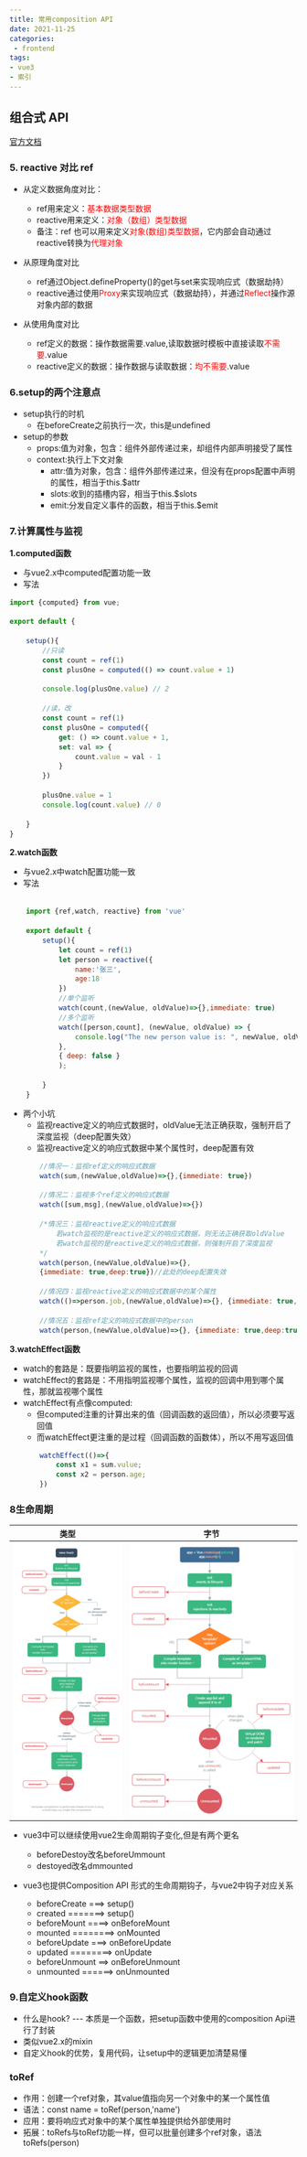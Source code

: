 ```yaml
---
title: 常用composition API
date: 2021-11-25
categories: 
 - frontend
tags:
- vue3
- 索引
---
```


## 组合式 API
[官方文档](https://v3.cn.vuejs.org/api/composition-api.html)

###  5. reactive 对比 ref
- 从定义数据角度对比：
    - ref用来定义：<font color='red'>基本数据类型数据</font>
    - reactive用来定义：<font color='red'>对象（数组）类型数据</font>
    - 备注：ref 也可以用来定义<font color='red'>对象(数组)类型数据</font>，它内部会自动通过reactive转换为<font color='red'>代理对象</font>

- 从原理角度对比
    - ref通过Object.defineProperty()的get与set来实现响应式（数据劫持）
    - reactive通过使用<font  color='red'>Proxy</font>来实现响应式（数据劫持），并通过<font  color='red'>Reflect</font>操作源对象内部的数据

- 从使用角度对比
    - ref定义的数据：操作数据需要.value,读取数据时模板中直接读取<font  color='red'>不需要</font>.value
    - reactive定义的数据：操作数据与读取数据：<font  color='red'>均不需要</font>.value

### 6.setup的两个注意点
- setup执行的时机
    - 在beforeCreate之前执行一次，this是undefined
- setup的参数
    - props:值为对象，包含：组件外部传递过来，却组件内部声明接受了属性
    - context:执行上下文对象
        - attr:值为对象，包含：组件外部传递过来，但没有在props配置中声明的属性，相当于this.$attr
        - slots:收到的插槽内容，相当于this.$slots
        - emit:分发自定义事件的函数，相当于this.$emit

### 7.计算属性与监视

**1.computed函数**

- 与vue2.x中computed配置功能一致
- 写法

```js
import {computed} from vue;

export default {
    
    setup(){
        //只读
        const count = ref(1)
        const plusOne = computed(() => count.value + 1)

        console.log(plusOne.value) // 2

        //读，改
        const count = ref(1)
        const plusOne = computed({
            get: () => count.value + 1,
            set: val => {
                count.value = val - 1
            }
        })

        plusOne.value = 1
        console.log(count.value) // 0

    }
}

```

**2.watch函数**
- 与vue2.x中watch配置功能一致
- 写法
```js

    import {ref,watch, reactive} from 'vue'

    export default {
        setup(){
            let count = ref(1)
            let person = reactive({
                name:'张三',
                age:18
            })
            //单个监听
            watch(count,(newValue, oldValue)=>{},immediate: true)
            //多个监听
            watch([person,count], (newValue, oldValue) => {
                console.log("The new person value is: ", newValue, oldValue);
            },
            { deep: false }
            );

        }
    }

```

- 两个小坑
    - 监视reactive定义的响应式数据时，oldValue无法正确获取，强制开启了深度监视（deep配置失效）
    - 监视reactive定义的响应式数据中某个属性时，deep配置有效
    ```js
        //情况一：监视ref定义的响应式数据
        watch(sum,(newValue,oldValue)=>{},{immediate: true})

        //情况二：监视多个ref定义的响应式数据
        watch([sum,msg],(newValue,oldValue)=>{})

        /*情况三：监视reactive定义的响应式数据
            若watch监视的是reactive定义的响应式数据，则无法正确获取oldValue
            若watch监视的是reactive定义的响应式数据，则强制开启了深度监视
        */
        watch(person,(newValue,oldValue)=>{},
        {immediate: true,deep:true})//此处的deep配置失效

        //情况四：监视reactive定义的响应式数据中的某个属性
        watch(()=>person.job,(newValue,oldValue)=>{}, {immediate: true,deep:true})

        //情况五：监视ref定义的响应式数据中的person
        watch(person,(newValue,oldValue)=>{}, {immediate: true,deep:true})

    ```
**3.watchEffect函数**
- watch的套路是：既要指明监视的属性，也要指明监视的回调
- watchEffect的套路是：不用指明监视哪个属性，监视的回调中用到哪个属性，那就监视哪个属性
- watchEffect有点像computed:
    - 但computed注重的计算出来的值（回调函数的返回值），所以必须要写返回值
    - 而watchEffect更注重的是过程（回调函数的函数体），所以不用写返回值
    ```js
        watchEffect(()=>{
            const x1 = sum.vulue;
            const x2 = person.age;
        })
    ```
### 8生命周期

|  类型   | 字节  | 
|  ----  | ----  | 
| ![](./images/vue2-lifecycle.png)   |![](./images/vue3-lifecycle2.png)  | 

- vue3中可以继续使用vue2生命周期钩子变化,但是有两个更名
    - beforeDestoy改名beforeUmmount
    - destoyed改名dmmounted

- vue3也提供Composition API 形式的生命周期钩子，与vue2中钩子对应关系
    - beforeCreate ===> setup()
    - created  =======> setup()
    - beforeMount ====> onBeforeMount
    - mounted ========> onMounted
    - beforeUpdate ===> onBeforeUpdate
    - updated ========> onUpdate
    - beforeUnmount ==> onBeforeUnmount
    - unmounted ======> onUnmounted

### 9.自定义hook函数
- 什么是hook? --- 本质是一个函数，把setup函数中使用的composition Api进行了封装
- 类似vue2.x的mixin
- 自定义hook的优势，复用代码，让setup中的逻辑更加清楚易懂

### toRef
- 作用：创建一个ref对象，其value值指向另一个对象中的某一个属性值
- 语法：const name = toRef(person,'name')
- 应用：要将响应式对象中的某个属性单独提供给外部使用时
- 拓展：toRefs与toRef功能一样，但可以批量创建多个ref对象，语法toRefs(person)


